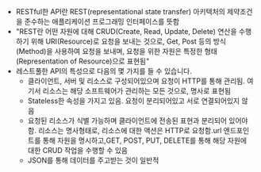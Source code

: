 - RESTful한 API란 REST(representational state transfer) 아키텍처의 제약조건을 준수하는 애플리케이션 프로그래밍 인터페이스를 뜻함
- "REST란 어떤 자원에 대해 CRUD(Create, Read, Update, Delete) 연산을 수행하기 위해 URI(Resource)로 요청을 보내는 것으로, Get, Post 등의 방식(Method)을 사용하여 요청을 보내며, 요청을 위한 자원은 특정한 형태(Representation of Resource)으로 표현됨"
- 레스트풀한 API의 특성으로 다음의 몇 가지를 들 수 있습니다.
    - 클라이언트, 서버 및 리소스로 구성되어있으며 요청이 HTTP를 통해 관리됨. 여기서 리소스는 해당 소프트웨어가 관리하는 모든 것으로, 명사로 표현됨
    - Stateless한 속성을 가지고 있음. 요청이 분리되어있고 서로 연결되어있지 않음
    - 요청된 리소스가 식별 가능하며 클라이언트에 전송된 표현과 분리되어 있어야 함. 리소스는 명사형태로, 리소스에 대한 액션은 HTTP로 요청함.url 엔드포인트를 통해 자원을 명시하고,GET, POST, PUT, DELETE를 통해 해당 자원에 대한 CRUD 작업을 수행할 수 있음
    - JSON를 통해 데이터를 주고받는 것이 일반적
